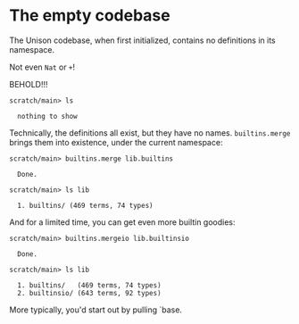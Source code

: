 # The empty codebase

The Unison codebase, when first initialized, contains no definitions in its namespace.

Not even `Nat` or `+`!

BEHOLD!!!

```ucm
scratch/main> ls

  nothing to show

```
Technically, the definitions all exist, but they have no names. `builtins.merge` brings them into existence, under the current namespace:

```ucm
scratch/main> builtins.merge lib.builtins

  Done.

scratch/main> ls lib

  1. builtins/ (469 terms, 74 types)

```
And for a limited time, you can get even more builtin goodies:

```ucm
scratch/main> builtins.mergeio lib.builtinsio

  Done.

scratch/main> ls lib

  1. builtins/   (469 terms, 74 types)
  2. builtinsio/ (643 terms, 92 types)

```
More typically, you'd start out by pulling `base.
